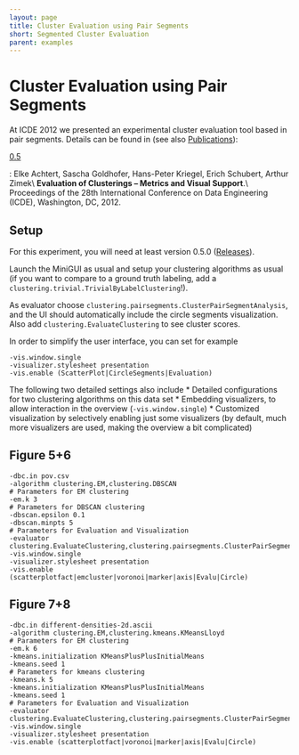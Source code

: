 ```yaml
---
layout: page
title: Cluster Evaluation using Pair Segments
short: Segmented Cluster Evaluation
parent: examples
---
```



Cluster Evaluation using Pair Segments
======================================

At ICDE 2012 we presented an experimental cluster evaluation tool based in pair segments. Details can be found in (see also [Publications](/publications)):

[0.5](/releases)

: Elke Achtert, Sascha Goldhofer, Hans-Peter Kriegel, Erich Schubert, Arthur Zimek\\
  **Evaluation of Clusterings – Metrics and Visual Support**.\\
  Proceedings of the 28th International Conference on Data Engineering (ICDE), Washington, DC, 2012.

Setup
-----

For this experiment, you will need at least version 0.5.0 ([Releases](/releases)).

Launch the MiniGUI as usual and setup your clustering algorithms as usual (if you want to compare to a ground truth labeling, add a `clustering.trivial.TrivialByLabelClustering`!).

As evaluator choose `clustering.pairsegments.ClusterPairSegmentAnalysis`, and the UI should automatically include the circle segments visualization. Also add `clustering.EvaluateClustering` to see cluster scores.

In order to simplify the user interface, you can set for example

    -vis.window.single
    -visualizer.stylesheet presentation
    -vis.enable (ScatterPlot|CircleSegments|Evaluation)

The following two detailed settings also include \* Detailed configurations for two clustering algorithms on this data set \* Embedding visualizers, to allow interaction in the overview (`-vis.window.single`) \* Customized visualization by selectively enabling just some visualizers (by default, much more visualizers are used, making the overview a bit complicated)

Figure 5+6
----------

    -dbc.in pov.csv
    -algorithm clustering.EM,clustering.DBSCAN
    # Parameters for EM clustering
    -em.k 3
    # Parameters for DBSCAN clustering
    -dbscan.epsilon 0.1
    -dbscan.minpts 5
    # Parameters for Evaluation and Visualization
    -evaluator clustering.EvaluateClustering,clustering.pairsegments.ClusterPairSegmentAnalysis
    -vis.window.single
    -visualizer.stylesheet presentation
    -vis.enable (scatterplotfact|emcluster|voronoi|marker|axis|Evalu|Circle)

Figure 7+8
----------

    -dbc.in different-densities-2d.ascii
    -algorithm clustering.EM,clustering.kmeans.KMeansLloyd
    # Parameters for EM clustering
    -em.k 6
    -kmeans.initialization KMeansPlusPlusInitialMeans
    -kmeans.seed 1
    # Parameters for kmeans clustering
    -kmeans.k 5
    -kmeans.initialization KMeansPlusPlusInitialMeans
    -kmeans.seed 1
    # Parameters for Evaluation and Visualization
    -evaluator clustering.EvaluateClustering,clustering.pairsegments.ClusterPairSegmentAnalysis
    -vis.window.single
    -visualizer.stylesheet presentation
    -vis.enable (scatterplotfact|voronoi|marker|axis|Evalu|Circle)

